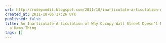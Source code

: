 ```yaml
---
url: http://rudepundit.blogspot.com/2011/10/inarticulate-articulation-of-why-occupy.html
created_at: 2011-10-06 17:26 UTC
published: false
title: An Inarticulate Articulation of Why Occupy Wall Street Doesn't Need to Articulate
  a Damn Thing
tags: []
---
```



